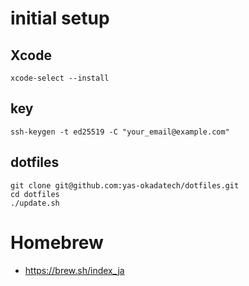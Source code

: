 # initial setup

## Xcode

```
xcode-select --install
```

## key

```
ssh-keygen -t ed25519 -C "your_email@example.com"
```

## dotfiles

```
git clone git@github.com:yas-okadatech/dotfiles.git
cd dotfiles
./update.sh
```

# Homebrew

- https://brew.sh/index_ja


